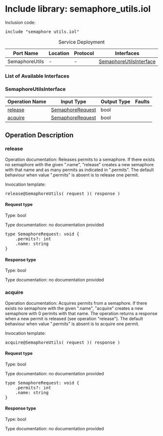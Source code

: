 # Include library: semaphore_utils.iol

Inclusion code: <pre>include "semaphore_utils.iol"</pre>

<table>
  <caption>Service Deployment</caption>
  <thead>
    <tr>
      <th>Port Name</th>
      <th>Location</th>
      <th>Protocol</th>
      <th>Interfaces</th>
    </tr>
  </thead>
  <tbody>
    <tr>
      <td>SemaphoreUtils</td>
      <td>-</td>
      <td>-</td>
      <td><a href="#SemaphoreUtilsInterface">SemaphoreUtilsInterface</a></td>
    </tr>
  </tbody>
</table>

<h3>List of Available Interfaces</h3>

<h3 id="SemaphoreUtilsInterface">SemaphoreUtilsInterface</h3>

<table>
  <thead>
    <tr>
      <th>Operation Name</th>
      <th>Input Type</th>
      <th>Output Type</th>
      <th>Faults</th>
    </tr>
  </thead>
  <tbody>
    <tr>
      <td><a href="#release">release</a></td>
      <td><a href="#SemaphoreRequest">SemaphoreRequest</a></td>
      <td>bool</td>
      <td>
      </td>
    </tr>
    <tr>
      <td><a href="#acquire">acquire</a></td>
      <td><a href="#SemaphoreRequest">SemaphoreRequest</a></td>
      <td>bool</td>
      <td>
      </td>
    </tr>
  </tbody>
</table>

<h2>Operation Description</h2>



<h3 id="release">release</h3>

Operation documentation: 
	 Releases permits to a semaphore.
	 If there exists no semaphore with the given ".name", "release" creates a
	 new semaphore with that name and as many permits as indicated in ".permits".
	 The default behaviour when value ".permits" is absent is to release one permit.
	


Invocation template: 
<pre>release@SemaphoreUtils( request )( response )</pre>

<h4 id="SemaphoreRequest">Request type</h4>

Type: bool

Type documentation: no documentation provided 
<pre>type SemaphoreRequest: void {
	.permits?: int
	.name: string
}</pre>


<h4>Response type</h4>

Type: bool

Type documentation: no documentation provided 








<h3 id="acquire">acquire</h3>

Operation documentation: 
	  Acquires permits from a semaphore.
	  If there exists no semaphore with the given ".name", "acquire" creates a 
	  new semaphore with 0 permits with that name.
	  The operation returns a response when a new permit is released (see operation "release").
	  The default behaviour when value ".permits" is absent is to acquire one permit.
	 


Invocation template: 
<pre>acquire@SemaphoreUtils( request )( response )</pre>

<h4 id="SemaphoreRequest">Request type</h4>

Type: bool

Type documentation: no documentation provided 
<pre>type SemaphoreRequest: void {
	.permits?: int
	.name: string
}</pre>


<h4>Response type</h4>

Type: bool

Type documentation: no documentation provided 










